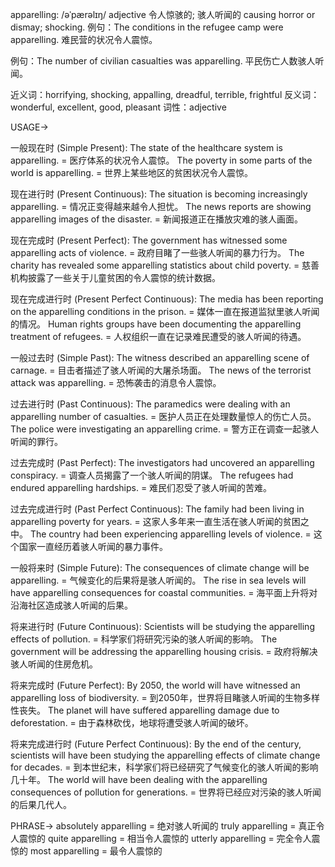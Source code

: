 apparelling: /əˈpærəlɪŋ/
adjective
令人惊骇的; 骇人听闻的
causing horror or dismay; shocking.
例句：The conditions in the refugee camp were apparelling.  难民营的状况令人震惊。

例句：The number of civilian casualties was apparelling.  平民伤亡人数骇人听闻。

近义词：horrifying, shocking, appalling, dreadful, terrible, frightful
反义词：wonderful, excellent, good, pleasant
词性：adjective


USAGE->

一般现在时 (Simple Present):
The state of the healthcare system is apparelling. =  医疗体系的状况令人震惊。
The poverty in some parts of the world is apparelling. = 世界上某些地区的贫困状况令人震惊。

现在进行时 (Present Continuous):
The situation is becoming increasingly apparelling. = 情况正变得越来越令人担忧。
The news reports are showing apparelling images of the disaster. = 新闻报道正在播放灾难的骇人画面。

现在完成时 (Present Perfect):
The government has witnessed some apparelling acts of violence. = 政府目睹了一些骇人听闻的暴力行为。
The charity has revealed some apparelling statistics about child poverty. =  慈善机构披露了一些关于儿童贫困的令人震惊的统计数据。

现在完成进行时 (Present Perfect Continuous):
The media has been reporting on the apparelling conditions in the prison. = 媒体一直在报道监狱里骇人听闻的情况。
Human rights groups have been documenting the apparelling treatment of refugees. = 人权组织一直在记录难民遭受的骇人听闻的待遇。


一般过去时 (Simple Past):
The witness described an apparelling scene of carnage. = 目击者描述了骇人听闻的大屠杀场面。
The news of the terrorist attack was apparelling. = 恐怖袭击的消息令人震惊。

过去进行时 (Past Continuous):
The paramedics were dealing with an apparelling number of casualties. = 医护人员正在处理数量惊人的伤亡人员。
The police were investigating an apparelling crime. = 警方正在调查一起骇人听闻的罪行。

过去完成时 (Past Perfect):
The investigators had uncovered an apparelling conspiracy. = 调查人员揭露了一个骇人听闻的阴谋。
The refugees had endured apparelling hardships. = 难民们忍受了骇人听闻的苦难。

过去完成进行时 (Past Perfect Continuous):
The family had been living in apparelling poverty for years. = 这家人多年来一直生活在骇人听闻的贫困之中。
The country had been experiencing apparelling levels of violence. =  这个国家一直经历着骇人听闻的暴力事件。

一般将来时 (Simple Future):
The consequences of climate change will be apparelling. = 气候变化的后果将是骇人听闻的。
The rise in sea levels will have apparelling consequences for coastal communities. = 海平面上升将对沿海社区造成骇人听闻的后果。

将来进行时 (Future Continuous):
Scientists will be studying the apparelling effects of pollution. = 科学家们将研究污染的骇人听闻的影响。
The government will be addressing the apparelling housing crisis. = 政府将解决骇人听闻的住房危机。

将来完成时 (Future Perfect):
By 2050, the world will have witnessed an apparelling loss of biodiversity. = 到2050年，世界将目睹骇人听闻的生物多样性丧失。
The planet will have suffered apparelling damage due to deforestation. = 由于森林砍伐，地球将遭受骇人听闻的破坏。

将来完成进行时 (Future Perfect Continuous):
By the end of the century, scientists will have been studying the apparelling effects of climate change for decades. = 到本世纪末，科学家们将已经研究了气候变化的骇人听闻的影响几十年。
The world will have been dealing with the apparelling consequences of pollution for generations. = 世界将已经应对污染的骇人听闻的后果几代人。

PHRASE->
absolutely apparelling = 绝对骇人听闻的
truly apparelling = 真正令人震惊的
quite apparelling = 相当令人震惊的
utterly apparelling = 完全令人震惊的
most apparelling = 最令人震惊的
